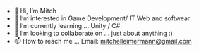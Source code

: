 - 👋 Hi, I’m Mitch 
- 👀 I’m interested in Game Development/ IT Web and softwear
- 🌱 I’m currently learning ... Unity / C#
- 💞️ I’m looking to collaborate on ... just about anything :)
- 📫 How to reach me ... Email: mitchelleimermann@gmail.com

<!---
MitchEimermann/MitchEimermann is a ✨ special ✨ repository because its `README.md` (this file) appears on your GitHub profile.
You can click the Preview link to take a look at your changes.
--->
